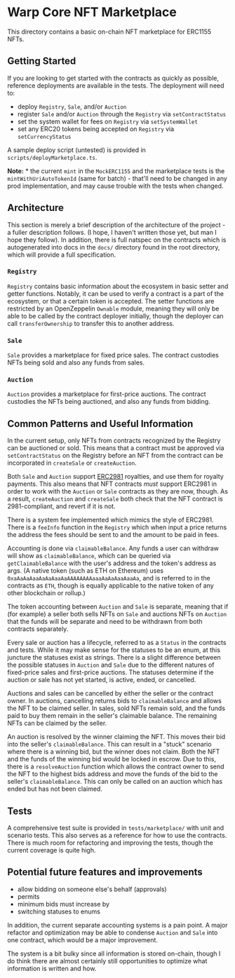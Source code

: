 # Warp Core NFT Marketplace

This directory contains a basic on-chain NFT marketplace for ERC1155 NFTs.

## Getting Started
If you are looking to get started with the contracts as quickly as possible, reference deployments are available in the tests. The deployment will need to:
- deploy `Registry`, `Sale`, and/or `Auction`
- register `Sale` and/or `Auction` through the `Registry` via `setContractStatus`
- set the system wallet for fees on `Registry` via `setSystemWallet`
- set any ERC20 tokens being accepted on `Registry` via `setCurrencyStatus`

A sample deploy script (untested) is provided in `scripts/deployMarketplace.ts`.

**Note:** * the current `mint` in the `MockERC1155` and the marketplace tests is the `mintWithUriAutoTokenId` (same for batch) - that'll need to be changed in any prod implementation, and may cause trouble with the tests when changed.

## Architecture

This section is merely a brief description of the architecture of the project - a fuller description follows. (I hope, I haven't written those yet, but man I hope they follow). In addition, there is full natspec on the contracts which is autogenerated into docs in the `docs/` directory found in the root directory, which will provide a full specification.

### `Registry`

`Registry` contains basic information about the ecosystem in basic setter and getter functions. Notably, it can be used to verify a contract is a part of the ecosystem, or that a certain token is accepted. The setter functions are restricted by an OpenZeppelin `Ownable` module, meaning they will only be able to be called by the contract deployer initially, though the deployer can call `transferOwnership` to transfer this to another address.

### `Sale`

`Sale` provides a marketplace for fixed price sales. The contract custodies NFTs being sold and also any funds from sales.

### `Auction`

`Auction` provides a marketplace for first-price auctions. The contract custodies the NFTs being auctioned, and also any funds from bidding.

## Common Patterns and Useful Information

In the current setup, only NFTs from contracts recognized by the Registry can be auctioned or sold. This means that a contract must be approved via `setContractStatus` on the Registry before an NFT from the contract can be incorporated in `createSale` or `createAuction`.

Both `Sale` and `Auction` support [ERC2981](https://eips.ethereum.org/EIPS/eip-2981) royalties, and use them for royalty payments. This also means that NFT contracts _must_ support ERC2981 in order to work with the `Auction` or `Sale` contracts as they are now, though. As a result, `createAuction` and `createSale` both check that the NFT contract is 2981-compliant, and revert if it is not.

There is a system fee implemented which mimics the style of ERC2981. There is a `feeInfo` function in the `Registry` which when input a price returns the address the fees should be sent to and the amount to be paid in fees.

Accounting is done via `claimableBalance`. Any funds a user can withdraw will show as `claimableBalance`, which can be queried via `getClaimableBalance` with the user's address and the token's address as args. (A native token (such as ETH on Ethereum) uses `0xaAaAaAaaAaAaAaaAaAAAAAAAAaaaAaAaAaaAaaAa`, and is referred to in the contracts as `ETH`, though is equally applicable to the native token of any other blockchain or rollup.)

The token accounting between `Auction` and `Sale` is separate, meaning that if (for example) a seller both sells NFTs on `Sale` and auctions NFTs on `Auction` that the funds will be separate and need to be withdrawn from both contracts separately.

Every sale or auction has a lifecycle, referred to as a `Status` in the contracts and tests. While it may make sense for the statuses to be an enum, at this juncture the statuses exist as strings. There is a slight difference between the possible statuses in `Auction` and `Sale` due to the different natures of fixed-price sales and first-price auctions. The statuses determine if the auction or sale has not yet started, is active, ended, or cancelled.

Auctions and sales can be cancelled by either the seller or the contract owner. In auctions, cancelling returns bids to `claimableBalance` and allows the NFT to be claimed seller. In sales, sold NFTs remain sold, and the funds paid to buy them remain in the seller's claimable balance. The remaining NFTs can be claimed by the seller.

An auction is resolved by the winner claiming the NFT. This moves their bid into the seller's `claimableBalance`. This can result in a "stuck" scenario where there is a winning bid, but the winner does not claim. Both the NFT and the funds of the winning bid would be locked in escrow. Due to this, there is a `resolveAuction` function which allows the contract owner to send the NFT to the highest bids address and move the funds of the bid to the seller's `claimableBalance`. This can only be called on an auction which has ended but has not been claimed.

## Tests

A comprehensive test suite is provided in `tests/marketplace/` with unit and scenario tests. This also serves as a reference for how to use the contracts. There is much room for refactoring and improving the tests, though the current coverage is quite high.

## Potential future features and improvements
* allow bidding on someone else's behalf (approvals)
* permits
* minimum bids must increase by
* switching statuses to enums

In addition, the current separate accounting systems is a pain point. A major refactor and optimization may be able to condense `Auction` and `Sale` into one contract, which would be a major improvement.

The system is a bit bulky since all information is stored on-chain, though I do think there are almost certainly still opportunities to optimize what information is written and how.